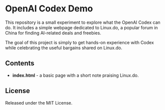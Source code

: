 # OpenAI Codex Demo

This repository is a small experiment to explore what the OpenAI Codex can do.
It includes a simple webpage dedicated to Linux.do, a popular forum in China for finding AI-related deals and freebies.

The goal of this project is simply to get hands-on experience with Codex while celebrating the useful bargains shared on Linux.do.

## Contents

- **index.html** - a basic page with a short note praising Linux.do.

## License

Released under the MIT License.
